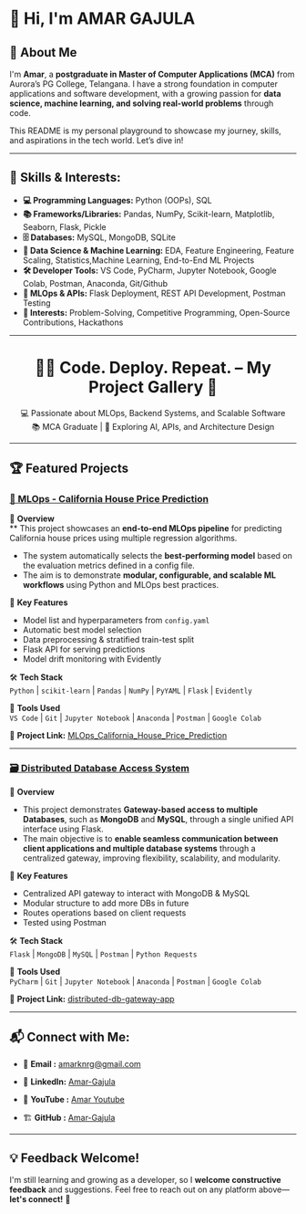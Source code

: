 # 👋 Hi, I'm AMAR GAJULA

## 📌 About Me

I'm **Amar**, a **postgraduate in Master of Computer Applications (MCA)** from Aurora’s PG College, Telangana. I have a strong foundation in computer applications and software development, with a growing passion for **data science, machine learning, and solving real-world problems** through code.

This README is my personal playground to showcase my journey, skills, and aspirations in the tech world. Let’s dive in!

---
## 🚀 Skills & Interests:
- **💻 Programming Languages:** Python (OOPs), SQL
- **📚 Frameworks/Libraries:** Pandas, NumPy, Scikit-learn, Matplotlib, Seaborn, Flask, Pickle
- **🗄️ Databases:** MySQL, MongoDB, SQLite
- **🧩 Data Science & Machine Learning:** EDA, Feature Engineering, Feature Scaling, Statistics,Machine Learning, End-to-End ML Projects
- **🛠️ Developer Tools:** VS Code, PyCharm, Jupyter Notebook, Google Colab, Postman, Anaconda, Git/Github
- **🧪 MLOps & APIs:** Flask Deployment, REST API Development, Postman Testing
- **🎯 Interests:** Problem-Solving, Competitive Programming, Open-Source Contributions,     Hackathons

---

<h1 align="center">🧑‍💻 Code. Deploy. Repeat. – My Project Gallery 👋</h1>

<p align="center">
  💻 Passionate about MLOps, Backend Systems, and Scalable Software  
  <br>
  📚 MCA Graduate | 🚀 Exploring AI, APIs, and Architecture Design
</p>

---

## 🏆 Featured Projects

### [🏡 MLOps - California House Price Prediction](https://github.com/amargajula123/MLOps_California_House_Price_Prediction)

📌 **Overview**  
** This project showcases an **end-to-end MLOps pipeline** for predicting California house prices using multiple regression algorithms.  
* The system automatically selects the **best-performing model** based on the evaluation metrics defined in a config file. 
* The aim is to demonstrate **modular, configurable, and scalable ML workflows** using Python and MLOps best practices.

🎯 **Key Features**
- Model list and hyperparameters from `config.yaml`
- Automatic best model selection
- Data preprocessing & stratified train-test split
- Flask API for serving predictions
- Model drift monitoring with Evidently

🛠 **Tech Stack**   
`Python` | `scikit-learn` | `Pandas` | `NumPy` | `PyYAML` | `Flask` | `Evidently`

🧰 **Tools Used**    
`VS Code` | `Git` | `Jupyter Notebook` | `Anaconda` | `Postman` | `Google Colab`


🔗 **Project Link:** [MLOps_California_House_Price_Prediction](https://github.com/amargajula123/MLOps_California_House_Price_Prediction)

---

### [🗃️ Distributed Database Access System](https://github.com/amargajula123/distributed-db-gateway-app)

📌 **Overview**   
* This project demonstrates **Gateway-based access to multiple Databases**, such as **MongoDB** and **MySQL**, through a single unified API interface using Flask.
* The main objective is to **enable seamless communication between client applications and multiple database systems** through a centralized gateway, improving flexibility, scalability, and modularity.

🎯 **Key Features**
- Centralized API gateway to interact with MongoDB & MySQL
- Modular structure to add more DBs in future
- Routes operations based on client requests
- Tested using Postman

🛠 **Tech Stack**    
`Flask` | `MongoDB` | `MySQL` | `Postman` | `Python Requests`

🧰 **Tools Used**    
`PyCharm` | `Git` | `Jupyter Notebook` | `Anaconda` | `Postman` | `Google Colab`


🔗 **Project Link:** [distributed-db-gateway-app](https://github.com/amargajula123/distributed-db-gateway-app)


---
## 📬 Connect with Me:

- 📧 **Email   :** amarknrg@gmail.com
- 💼 **LinkedIn:** [Amar-Gajula](https://www.linkedin.com/in/amar-gajula-6a29b9371)

- 🎥 **YouTube :** [Amar Youtube](http://www.youtube.com/@nextgengamer-k4u)  
- 🏗️ **GitHub  :** [Amar-Gajula](https://github.com/amargajula123)  

---
## 💡 Feedback Welcome!
I'm still learning and growing as a developer, so I **welcome constructive feedback** and suggestions. Feel free to reach out on any platform above—**let's connect!** 🚀





